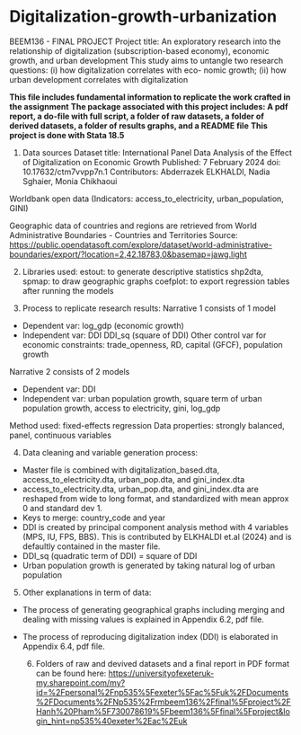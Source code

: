 # Digitalization-growth-urbanization

BEEM136 - FINAL PROJECT
Project title: An exploratory research into the relationship of digitalization (subscription-based economy), economic growth, and urban development
This study aims to untangle two research questions: (i) how digitalization correlates with eco- nomic growth; (ii) how urban development correlates with digitalization

**This file includes fundamental information to replicate the work crafted in the assignment**
**The package associated with this project includes: A pdf report, a do-file with full script, a folder of raw datasets, a folder of derived datasets, a folder of results graphs, and a README file**
**This project is done with Stata 18.5**

1. Data sources
Dataset title: International Panel Data Analysis of the Effect of Digitalization on Economic Growth
Published: 7 February 2024
doi: 10.17632/ctm7vvpp7n.1
Contributors: Abderrazek ELKHALDI, Nadia Sghaier, Monia Chikhaoui

Worldbank open data (Indicators: access_to_electricity, urban_population, GINI)

Geographic data of countries and regions are retrieved from World Administrative Boundaries - Countries and Territories
Source: https://public.opendatasoft.com/explore/dataset/world-administrative-boundaries/export/?location=2,42.18783,0&basemap=jawg.light


2. Libraries used:
estout: to generate descriptive statistics
shp2dta, spmap: to draw geographic graphs
coefplot: to export regression tables after running the models

3. Process to replicate research results:
Narrative 1 consists of 1 model
- Dependent var: log_gdp (economic growth)
- Independent var: 
DDI
DDI_sq (square of DDI)
Other control var for economic constraints: trade_openness, RD, capital (GFCF), population growth

Narrative 2 consists of 2 models
- Dependent var: DDI
- Independent var: urban population growth, square term of urban population growth, access to electricity, gini, log_gdp

Method used: fixed-effects regression
Data properties: strongly balanced, panel, continuous variables

4. Data cleaning and variable generation process:
- Master file is combined with digitalization_based.dta, access_to_electricity.dta, urban_pop.dta, and gini_index.dta
- access_to_electricity.dta, urban_pop.dta, and gini_index.dta are reshaped from wide to long format, and standardized with mean approx 0 and standard dev 1.
- Keys to merge: country_code and year
- DDI is created by principal component analysis method with 4 variables (MPS, IU, FPS, BBS). This is contributed by ELKHALDI et.al (2024) and is defaultly contained in the master file.
- DDI_sq (quadratic term of DDI) = square of DDI
- Urban population growth is generated by taking natural log of urban population

5. Other explanations in term of data:
- The process of generating geographical graphs including merging and dealing with missing values is explained in Appendix 6.2, pdf file.
- The process of reproducing digitalization index (DDI) is elaborated in Appendix 6.4, pdf file.

  6. Folders of raw and devived datasets and a final report in PDF format can be found here: https://universityofexeteruk-my.sharepoint.com/my?id=%2Fpersonal%2Fnp535%5Fexeter%5Fac%5Fuk%2FDocuments%2FDocuments%2FNp535%2Frmbeem136%2Ffinal%5Fproject%2FHanh%20Pham%5F730078619%5Fbeem136%5Ffinal%5Fproject&login_hint=np535%40exeter%2Eac%2Euk
  
